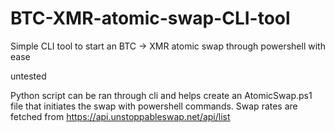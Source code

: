 # BTC-XMR-atomic-swap-CLI-tool
Simple CLI tool to start an BTC -> XMR atomic swap through powershell with ease

untested

Python script can be ran through cli and helps create an AtomicSwap.ps1 file that initiates the swap with powershell commands.
Swap rates are fetched from https://api.unstoppableswap.net/api/list
